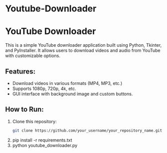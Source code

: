 # Youtube-Downloader

# YouTube Downloader

This is a simple YouTube downloader application built using Python, Tkinter, and PyInstaller. It allows users to download videos and audio from YouTube with customizable options.

## Features:
- Download videos in various formats (MP4, MP3, etc.)
- Supports 1080p, 720p, 4k, etc.
- GUI interface with background image and custom buttons.

## How to Run:
1. Clone this repository:
   ```bash
   git clone https://github.com/your_username/your_repository_name.git

2. pip install -r requirements.txt
3. python youtube_downloader.py

